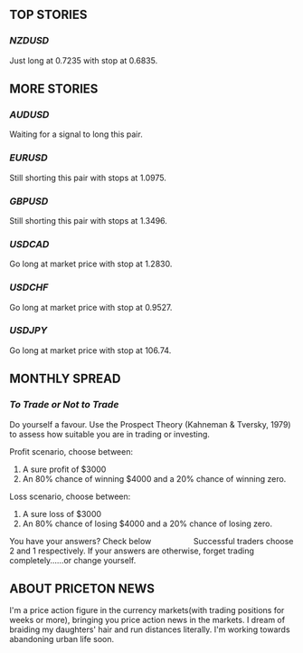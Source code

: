 ## **TOP STORIES**

### _NZDUSD_
Just long at 0.7235 with stop at 0.6835.

## **MORE STORIES**

### _AUDUSD_
Waiting for a signal to long this pair.

### _EURUSD_
Still shorting this pair with stops at 1.0975.

### _GBPUSD_
Still shorting this pair with stops at 1.3496.

### _USDCAD_
Go long at market price with stop at 1.2830.

### _USDCHF_
Go long at market price with stop at 0.9527.

### _USDJPY_
Go long at market price with stop at 106.74.

## **MONTHLY SPREAD**

### _To Trade or Not to Trade_
Do yourself a favour. Use the Prospect Theory (Kahneman & Tversky, 1979) to assess how suitable you are in trading or investing.

Profit scenario, choose between:
1. A sure profit of $3000
2. An 80% chance of winning $4000 and a 20% chance of winning zero.

Loss scenario, choose between:
1. A sure loss of $3000
2. An 80% chance of losing $4000 and a 20% chance of losing zero.

You have your answers? Check below
 
 
 
 
 
 
 
 
 
Successful traders choose 2 and 1 respectively. If your answers are otherwise, forget trading completely……or change yourself.

## **ABOUT PRICETON NEWS**

I'm a price action figure in the currency markets(with trading positions for weeks or more), bringing you price action news in the markets. I dream of braiding my daughters' hair and run distances literally. I'm working towards abandoning urban life soon.
